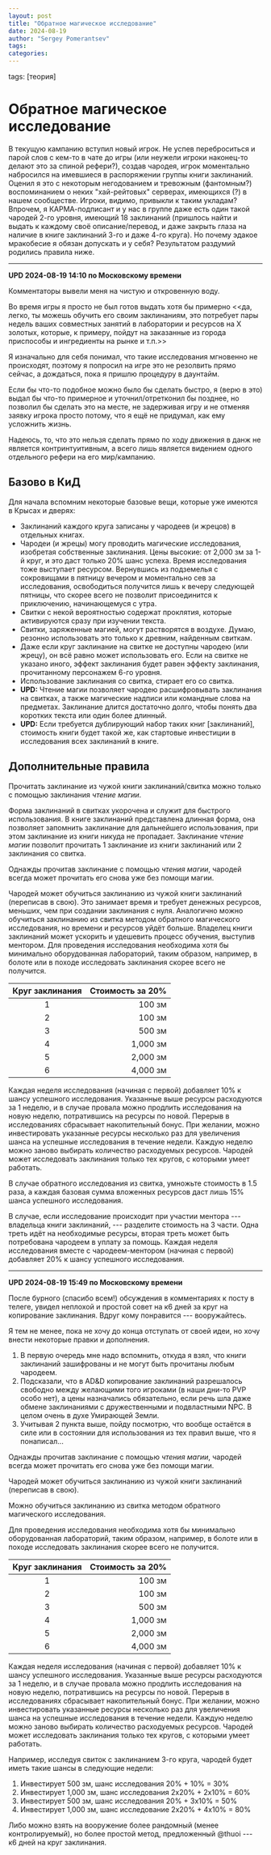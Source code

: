```yaml
---
layout: post
title: "Обратное магическое исследование"
date: 2024-08-19
author: "Sergey Pomerantsev"
tags:
categories:
---
```

tags: [теория]

# Обратное магическое исследование

В текущую кампанию вступил новый игрок. Не успев переброситься и парой слов с кем-то в чате до игры (или неужели игроки наконец-то делают это за спиной рефери?), создав чародея, игрок моментально набросился на имевшиеся в распоряжении группы книги заклинаний. Оценил я это с некоторым негодованием и тревожным (фантомным?) воспоминанием о неких "хай-рейтовых" серверах, имеющихся (?) в нашем сообществе. Игроки, видимо, привыкли к таким укладам? Впрочем, я КАРМА-подписант и у нас в группе даже есть один такой чародей 2-го уровня, имеющий 18 заклинаний (пришлось найти и выдать к каждому своё описание/перевод, и даже закрыть глаза на наличие в книге заклинаний 3-го и даже 4-го круга). Но почему эдакое мракобесие я обязан допускать и у себя? Результатом раздумий родились правила ниже.

---

**UPD 2024-08-19 14:10 по Московскому времени**

Комментаторы вывели меня на чистую и откровенную воду.

Во время игры я просто не был готов выдать хотя бы примерно <<да, легко, ты можешь обучить его своим заклинаниям, это потребует пары недель ваших совместных занятий в лаборатории и ресурсов на Х золотых, которые, к примеру, пойдут на заказанные из города приспособы и ингредиенты на рынке и т.п.>>

Я изначально для себя понимал, что такие исследования мгновенно не происходят, поэтому я попросил на игре это не резолвить прямо сейчас, а дождаться, пока я пришлю процедуру в даунтайм.

Если бы что-то подобное можно было бы сделать быстро, я (верю в это) выдал бы что-то примерное и уточнил/отретконил бы позднее, но позволил бы сделать это на месте, не задерживая игру и не отменяя заявку игрока просто потому, что я ещё не придумал, как ему усложнить жизнь.

Надеюсь, то, что это нельзя сделать прямо по ходу движения в данж не является контринтуитивным, а всего лишь является видением одного отдельного рефери на его мир/кампанию.

## Базово в КиД

Для начала вспомним некоторые базовые вещи, которые уже имеются в Крысах и дверях:

- Заклинаний каждого круга записаны у чародеев (и жрецов) в отдельных книгах.
- Чародеи (и жрецы) могу проводить магические исследования, изобретая собственные заклинания. Цены высокие: от 2,000 зм за 1-й круг, и это даст только 20% шанс успеха. Время исследования тоже выступает ресурсом. Вернувшись из подземелья с сокровищами в пятницу вечером и моментально сев за исследования, освободиться получится лишь к вечеру следующей пятницы, что скорее всего не позволит присоединится к приключению, начинающемуся с утра.
- Свитки с некой вероятностью содержат проклятия, которые активируются сразу при изучении текста.
- Свитки, заряженные магией, могут растворятся в воздухе. Думаю, резонно использовать это только к древним, найденным свиткам.
- Даже если круг заклинание на свитке не доступны чародею (или жрецу), он всё равно может использовать его. Если на свитке не указано иного, эффект заклинания будет равен эффекту заклинания, прочитанному персонажем 6-го уровня.
- Использование заклинания со свитка, стирает его со свитка.
- **UPD:** Чтение магии позволяет чародею расшифровывать заклинания на свитках, а также
магические надписи или командные слова на предметах. Заклинание длится достаточно
долго, чтобы понять два коротких текста или один более длинный.
- **UPD:** Если требуется дублирующий набор таких книг [заклинаний], стоимость книги
будет такой же, как стартовые инвестиции в исследования всех заклинаний в книге.

## Дополнительные правила

Прочитать заклинание из чужой книги заклинаний/свитка можно только с помощью заклинания *чтение магии*.

Форма заклинаний в свитках укорочена и служит для быстрого использования. В книге заклинаний представлена длинная форма, она позволяет запомнить заклинание для дальнейшего использования, при этом заклинание из книги никуда не пропадает. Заклинание *чтение магии* позволит прочитать 1 заклинание из книги заклинаний или 2 заклинания со свитка.

Однажды прочитав заклинание с помощью *чтения магии*, чародей всегда может прочитать его снова уже без помощи магии.

Чародей может обучиться заклинанию из чужой книги заклинаний (переписав в свою). Это занимает время и требует денежных ресурсов, меньших, чем при создании заклинания с нуля. Аналогично можно обучиться заклинанию из свитка методом обратного магического исследования, но времени и ресурсов уйдёт больше. Владелец книги заклинаний может ускорить и удешевить процесс обучения, выступив ментором. Для проведения исследования необходима хотя бы минимально оборудованная лабораторий, таким образом, например, в болоте или в походе исследовать заклинания скорее всего не получится.

| Круг заклинания | Стоимость за 20% |
| :-------------: | ---------------: |
| 1               | 100 зм           |
| 2               | 100 зм           |
| 3               | 500 зм           |
| 4               | 1,000 зм         |
| 5               | 2,000 зм         |
| 6               | 4,000 зм         |

Каждая неделя исследования (начиная с первой) добавляет 10% к шансу успешного исследования. Указанные выше ресурсы расходуются за 1 неделю, и в случае провала можно продлить исследования на новую неделю, потратившись на ресурсы по новой. Перерыв в исследованиях сбрасывает накопительный бонус. При желании, можно инвестировать указанные ресурсы несколько раз для увеличения шанса на успешные исследования в течение недели. Каждую неделю можно заново выбирать количество расходуемых ресурсов. Чародей может исследовать заклинания только тех кругов, с которыми умеет работать.

В случае обратного исследования из свитка, умножьте стоимость в 1.5 раза, а каждая базовая сумма вложенных ресурсов даст лишь 15% шанса успешного исследования.

В случае, если исследование происходит при участии ментора --- владельца книги заклинаний, --- разделите стоимость на 3 части. Одна треть идёт на необходимые ресурсы, вторая треть может быть потребована чародеем в уплату за помощь. Каждая неделя исследования вместе с чародеем-ментором (начиная с первой) добавляет 20% к шансу успешного исследования.

---

**UPD 2024-08-19 15:49 по Московскому времени**

После бурного (спасибо всем!) обсуждения в комментариях к посту в телеге, увидел неплохой и простой совет на к6 дней за круг на копирование заклинания. Вдруг кому понравится --- вооружайтесь.

Я тем не менее, пока не хочу до конца отступать от своей идеи, но хочу внести некоторые правки и дополнения.

1. В первую очередь мне надо вспомнить, откуда я взял, что книги заклинаний зашифрованы и не могут быть прочитаны любым чародеем.
2. Подсказали, что в AD&D копирование заклинаний разрешалось свободно между желающими того игроками (в наши дни-то PVP особо нет), а цены назначались обязательно, если речь шла даже обмене заклинаниями с дружественными и подвластными NPC. В целом очень в духе Умирающей Земли.
3. Учитывая 2 пункта выше, пойду посмотрю, что вообще остаётся в силе или в состоянии для использования из тех правил выше, что я понаписал...


Однажды прочитав заклинание с помощью *чтения магии*, чародей всегда может прочитать его снова уже без помощи магии.

Чародей может обучиться заклинанию из чужой книги заклинаний (переписав в свою).

Можно обучиться заклинанию из свитка методом обратного магического исследования. 

Для проведения исследования необходима хотя бы минимально оборудованная лабораторий, таким образом, например, в болоте или в походе исследовать заклинания скорее всего не получится.

| Круг заклинания | Стоимость за 20% |
| :-------------: | ---------------: |
| 1               | 100 зм           |
| 2               | 100 зм           |
| 3               | 500 зм           |
| 4               | 1,000 зм         |
| 5               | 2,000 зм         |
| 6               | 4,000 зм         |

Каждая неделя исследования (начиная с первой) добавляет 10% к шансу успешного исследования. Указанные выше ресурсы расходуются за 1 неделю, и в случае провала можно продлить исследования на новую неделю, потратившись на ресурсы по новой. Перерыв в исследованиях сбрасывает накопительный бонус. При желании, можно инвестировать указанные ресурсы несколько раз для увеличения шанса на успешные исследования в течение недели. Каждую неделю можно заново выбирать количество расходуемых ресурсов. Чародей может исследовать заклинания только тех кругов, с которыми умеет работать.

Например, исследуя свиток с заклинанием 3-го круга, чародей будет иметь такие шансы в следующие недели:
1. Инвестирует 500 зм, шанс исследования 20% + 10% = 30%
2. Инвестирует 1,000 зм, шанс исследования 2х20% + 2х10% = 60%
3. Инвестирует 500 зм, шанс исследования 20% + 3х10% = 50%
4. Инвестирует 1,000 зм, шанс исследование 2х20% + 4х10% = 80%

Либо можно взять на вооружение более рандомный (менее контролируемый), но более простой метод, предложенный @thuoi --- к6 дней на круг заклинания.

